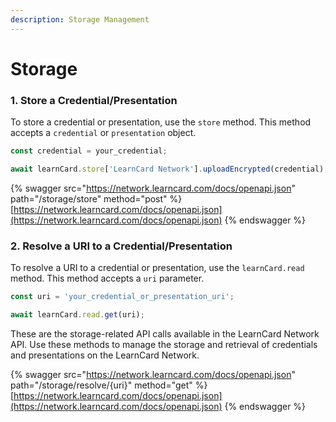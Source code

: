 ```yaml
---
description: Storage Management
---
```


# Storage

### **1. Store a Credential/Presentation**

To store a credential or presentation, use the `store` method. This method accepts a `credential` or `presentation` object.

```javascript
const credential = your_credential;

await learnCard.store['LearnCard Network'].uploadEncrypted(credential);
```

{% swagger src="https://network.learncard.com/docs/openapi.json" path="/storage/store" method="post" %}
[https://network.learncard.com/docs/openapi.json](https://network.learncard.com/docs/openapi.json)
{% endswagger %}

### **2. Resolve a URI to a Credential/Presentation**

To resolve a URI to a credential or presentation, use the `learnCard.read` method. This method accepts a `uri` parameter.

```javascript
const uri = 'your_credential_or_presentation_uri';

await learnCard.read.get(uri);
```

These are the storage-related API calls available in the LearnCard Network API. Use these methods to manage the storage and retrieval of credentials and presentations on the LearnCard Network.

{% swagger src="https://network.learncard.com/docs/openapi.json" path="/storage/resolve/{uri}" method="get" %}
[https://network.learncard.com/docs/openapi.json](https://network.learncard.com/docs/openapi.json)
{% endswagger %}

